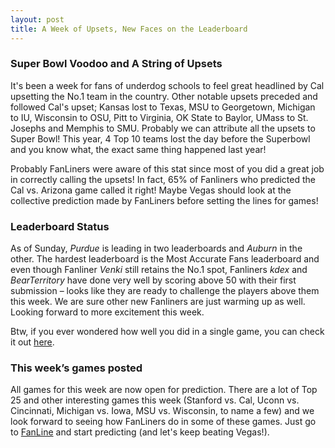```yaml
---
layout: post
title: A Week of Upsets, New Faces on the Leaderboard
---
```



### Super Bowl Voodoo and A String of Upsets

It's been a week for fans of underdog schools to feel great headlined by Cal upsetting the No.1 team in the country. Other notable upsets preceded and followed Cal's upset; Kansas lost to Texas, MSU to Georgetown, Michigan to IU, Wisconsin to OSU, Pitt to Virginia, OK State to Baylor, UMass to St. Josephs and Memphis to SMU. Probably we can attribute all the upsets to Super Bowl! This year, 4 Top 10 teams lost the day before the Superbowl and you know what, the exact same thing happened last year!

Probably FanLiners were aware of this stat since most of you did a great job in correctly calling the upsets! In fact, 65% of Fanliners who predicted the Cal vs. Arizona game called it right! Maybe Vegas should look at the collective prediction made by FanLiners before setting the lines for games!

### Leaderboard Status 

As of Sunday, *Purdue* is leading in two leaderboards and *Auburn* in the other. The hardest leaderboard is the Most Accurate Fans leaderboard and even though Fanliner *Venki* still retains the No.1 spot, Fanliners *kdex* and *BearTerritory* have done very well by scoring above 50 with their first submission – looks like they are ready to challenge the players above them this week.  We are sure other new Fanliners are just warming up as well.  Looking forward to more excitement this week. 

Btw, if you ever wondered how well you did in a single game, you can check it out [here](http://www.thefanline.com/predictedgames).


### This week’s games posted

All games for this week are now open for prediction. There are a lot of Top 25 and other interesting games this week (Stanford vs. Cal, Uconn vs. Cincinnati, Michigan vs. Iowa, MSU vs. Wisconsin, to name a few) and we look forward to seeing how FanLiners do in some of these games. Just go to [FanLine](www.thefanline.com) and start predicting (and let's keep beating Vegas!). 
